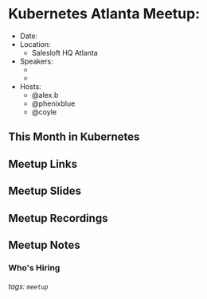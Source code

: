 # Kubernetes Atlanta Meetup: <!--Month Year-->

- Date: <!--date as MM.DD.YYYY-->
- Location:
    - Salesloft HQ Atlanta
- Speakers:
    - <!--presentation title-->
    - <!--speaker name/company-->
- Hosts:
    - @alex.b
    - @phenixblue
    - @coyle

## This Month in Kubernetes

## Meetup Links

## Meetup Slides

## Meetup Recordings

## Meetup Notes

### Who's Hiring 

<!--Companyname: Positions hiring for (link to hiring page), Contact Name/email/etc-->

###### tags: `meetup` <!--Add additional tags for `year`, `month` and anything else pertinent-->